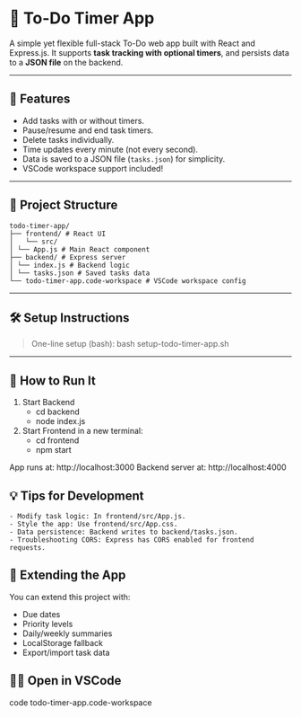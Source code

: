 # 📝 To-Do Timer App

A simple yet flexible full-stack To-Do web app built with React and Express.js. It supports **task tracking with optional timers**, and persists data to a **JSON file** on the backend.

---

## 🚀 Features

- Add tasks with or without timers.
- Pause/resume and end task timers.
- Delete tasks individually.
- Time updates every minute (not every second).
- Data is saved to a JSON file (`tasks.json`) for simplicity.
- VSCode workspace support included!

---

## 📁 Project Structure

    todo-timer-app/ 
    ├── frontend/ # React UI 
    │   └── src/ 
    │ └── App.js # Main React component 
    ├── backend/ # Express server 
    │ └── index.js # Backend logic 
    │ └── tasks.json # Saved tasks data 
    └── todo-timer-app.code-workspace # VSCode workspace config


---

## 🛠️ Setup Instructions

> One-line setup (bash):
bash setup-todo-timer-app.sh

---

## 🧪 How to Run It
1. Start Backend
   - cd backend
   - node index.js
2. Start Frontend in a new terminal:
    - cd frontend
    - npm start

App runs at: http://localhost:3000
Backend server at: http://localhost:4000

## 💡 Tips for Development
    - Modify task logic: In frontend/src/App.js.
    - Style the app: Use frontend/src/App.css.
    - Data persistence: Backend writes to backend/tasks.json.
    - Troubleshooting CORS: Express has CORS enabled for frontend requests.

## 🧩 Extending the App
You can extend this project with:

- Due dates
- Priority levels
- Daily/weekly summaries
- LocalStorage fallback
- Export/import task data

## 🧑‍💻 Open in VSCode
code todo-timer-app.code-workspace
